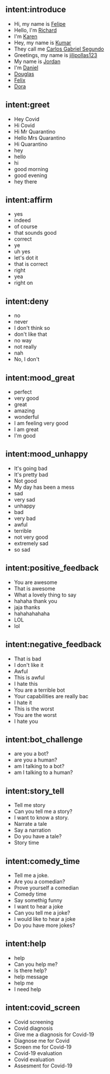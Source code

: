 ## intent:introduce
- Hi, my name is [Felipe](PERSON)
- Hello, I'm [Richard](PERSON)
- I'm [Karen](PERSON)
- Hey, my name is [Kumar](PERSON)
- They call me [Carlos Gabriel Segundo](PERSON)
- Greetings, my name is [jilipollas123](PERSON)
- My name is [Jordan](PERSON)
- I'm [Daniel](PERSON)
- [Douglas](PERSON)
- [Felix](PERSON)
- [Dora](PERSON)


## intent:greet
- Hey Covid
- Hi Covid
- Hi Mr Quarantino
- Hello Mrs Quarantino
- Hi Quarantino
- hey
- hello
- hi
- good morning
- good evening
- hey there

## intent:affirm
- yes
- indeed
- of course
- that sounds good
- correct
- ye
- uh yes
- let's dot it
- that is correct
- right
- yea
- right on

## intent:deny
- no
- never
- I don't think so
- don't like that
- no way
- not really
- nah
- No, I don't

## intent:mood_great
- perfect
- very good
- great
- amazing
- wonderful
- I am feeling very good
- I am great
- I'm good

## intent:mood_unhappy
- It's going bad
- It's pretty bad
- Not good
- My day has been a mess
- sad
- very sad
- unhappy
- bad
- very bad
- awful
- terrible
- not very good
- extremely sad
- so sad

## intent:positive_feedback
- You are awesome
- That is awesome
- What a lovely thing to say
- hahaha thank you
- jaja thanks
- hahahahahaha
- LOL
- lol

## intent:negative_feedback
- That is bad
- I don't like it
- Awful
- This is awful
- I hate this
- You are a terrible bot
- Your capabilities are really bac
- I hate it
- This is the worst
- You are the worst
- I hate you


## intent:bot_challenge
- are you a bot?
- are you a human?
- am I talking to a bot?
- am I talking to a human?

## intent:story_tell
- Tell me story
- Can you tell me a story?
- I want to know a story.
- Narrate a tale
- Say a narration
- Do you have a tale?
- Story time

## intent:comedy_time
- Tell me a joke.
- Are you a comedian?
- Prove yourself a comedian
- Comedy time
- Say somethig funny
- I want to hear a joke
- Can you tell me a joke?
- I would like to hear a joke
- Do you have more jokes?

## intent:help
- help
- Can you help me?
- Is there help?
- help message
- help me
- I need help

## intent:covid_screen
- Covid screening
- Covid diagnosis
- Give me a diagnosis for Covid-19
- Diagnose me for Covid
- Screen me for Covid-19
- Covid-19 evaluation
- Covid evaluation
- Assesment for Covid-19
